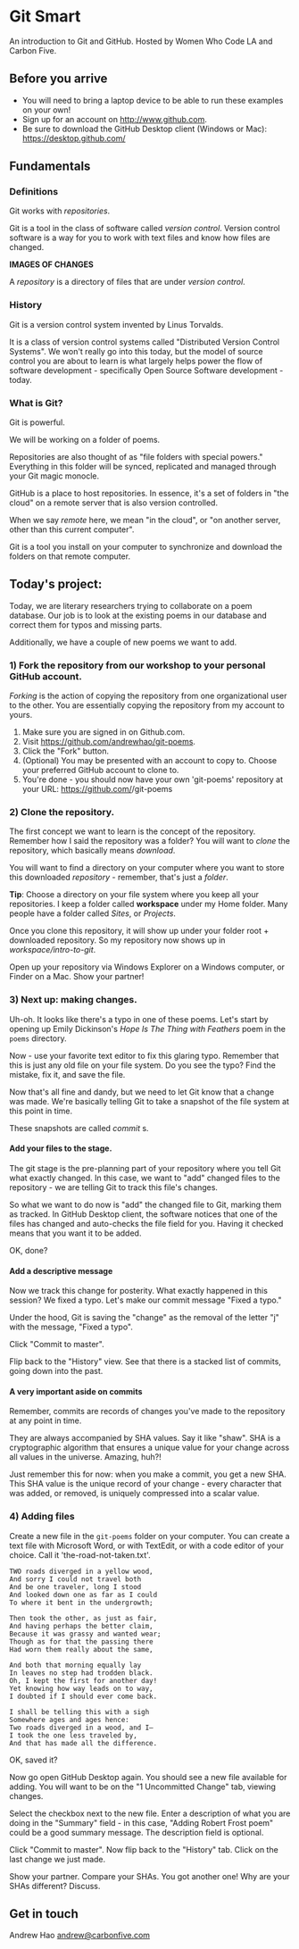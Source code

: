 # Git Smart

An introduction to Git and GitHub. Hosted by Women Who Code LA and
Carbon Five.

## Before you arrive

* You will need to bring a laptop device to be able to run these
  examples on your own!
* Sign up for an account on http://www.github.com.
* Be sure to download the GitHub Desktop client (Windows or Mac): https://desktop.github.com/

## Fundamentals

### Definitions

Git works with *repositories*.

Git is a tool in the class of software called *version control*. Version
control software is a way for you to work with text files and know how
files are changed.

**IMAGES OF CHANGES**

A *repository* is a directory of files that are under *version control*.

### History

Git is a version control system invented by Linus Torvalds.

It is a class of version control systems called "Distributed Version
Control Systems". We won't really go into this today, but the model of
source control you are about to learn is what largely helps power the
flow of software development - specifically Open Source Software
development - today.

### What is Git?

Git is powerful.

We will be working on a folder of poems.

Repositories are also thought of as "file folders with special
powers." Everything in this folder will be synced, replicated and
managed through your Git magic monocle.

GitHub is a place to host repositories. In essence, it's a set of
folders in "the cloud" on a remote server that is also version
controlled.

When we say *remote* here, we mean "in the cloud", or "on another
server, other than this current computer".

Git is a tool you install on your computer to synchronize and download
the folders on that remote computer.

## Today's project:

Today, we are literary researchers trying to collaborate on a poem
database. Our job is to look at the existing poems in our database and
correct them for typos and missing parts.

Additionally, we have a couple of new poems we want to add.

### 1) Fork the repository from our workshop to your personal GitHub account.

*Forking* is the action of copying the repository from one organizational user to
the other. You are essentially copying the repository from my account to
yours.

1. Make sure you are signed in on Github.com.
2. Visit https://github.com/andrewhao/git-poems.
3. Click the "Fork" button.
4. (Optional) You may be presented with an account to copy to. Choose
   your preferred GitHub account to clone to.
5. You're done - you should now have your own 'git-poems' repository at
   your URL: https://github.com/<your-github-username>/git-poems

### 2) Clone the repository.

The first concept we want to learn is the concept of the repository.
Remember how I said the repository was a folder? You will want to
*clone* the repository, which basically means *download*.

You will want to find a directory on your computer where you want to
store this downloaded *repository* - remember, that's just a *folder*.

**Tip**: Choose a directory on your file system where you keep all your
repositories. I keep a folder called **workspace** under my Home folder.
Many people have a folder called *Sites*, or *Projects*.

Once you clone this repository, it will show up under your folder root +
downloaded repository. So my repository now shows up in
*workspace/intro-to-git*.

Open up your repository via Windows Explorer on a Windows computer, or
Finder on a Mac. Show your partner!

### 3) Next up: making changes.

Uh-oh. It looks like there's a typo in one of these poems. Let's start
by opening up Emily Dickinson's *Hope Is The Thing with Feathers* poem in
the `poems` directory.

Now - use your favorite text editor to fix this glaring typo. Remember
that this is just any old file on your file system. Do you see the typo?
Find the mistake, fix it, and save the file.

Now that's all fine and dandy, but we need to let Git know that a change
was made. We're basically telling Git to take a snapshot of the file
system at this point in time.

These snapshots are called *commit* s.

#### Add your files to the stage.

The git stage is the pre-planning part of your repository where you tell
Git what exactly changed. In this case, we want to "add" changed files
to the repository - we are telling Git to track this file's changes.

So what we want to do now is "add" the changed file to Git, marking them
as tracked. In GitHub Desktop client, the software notices that one of
the files has changed and auto-checks the file field for you. Having it
checked means that you want it to be added.

OK, done?

#### Add a descriptive message

Now we track this change for posterity. What exactly happened in this
session? We fixed a typo. Let's make our commit message "Fixed a typo."

Under the hood, Git is saving the "change" as the removal of the letter
"j" with the message, "Fixed a typo".

Click "Commit to master".

Flip back to the "History" view. See that there is a stacked list of
commits, going down into the past.

#### A very important aside on commits

Remember, commits are records of changes you've made to the repository
at any point in time.

They are always accompanied by SHA values. Say it like "shaw". SHA is a
cryptographic algorithm that ensures a unique value for your change
across all values in the universe. Amazing, huh?!

Just remember this for now: when you make a commit, you get a new SHA.
This SHA value is the unique record of your change - every character that was added, or removed, is uniquely compressed into a scalar value.

### 4) Adding files

Create a new file in the `git-poems` folder on your computer. You
can create a text file with Microsoft Word, or with TextEdit, or with a
code editor of your choice. Call it 'the-road-not-taken.txt'.

```
TWO roads diverged in a yellow wood,
And sorry I could not travel both
And be one traveler, long I stood
And looked down one as far as I could
To where it bent in the undergrowth;

Then took the other, as just as fair,
And having perhaps the better claim,
Because it was grassy and wanted wear;
Though as for that the passing there
Had worn them really about the same,

And both that morning equally lay
In leaves no step had trodden black.
Oh, I kept the first for another day!
Yet knowing how way leads on to way,
I doubted if I should ever come back.

I shall be telling this with a sigh
Somewhere ages and ages hence:
Two roads diverged in a wood, and I—
I took the one less traveled by,
And that has made all the difference.
```

OK, saved it?

Now go open GitHub Desktop again. You should see a new file available
for adding. You will want to be on the "1 Uncommitted Change" tab,
viewing changes.

Select the checkbox next to the new file. Enter a description of what
you are doing in the "Summary" field - in this case, "Adding Robert
Frost poem" could be a good summary message. The description field is
optional.

Click "Commit to master". Now flip back to the "History" tab. Click on
the last change we just made.

Show your partner. Compare your SHAs. You got another one! Why are your SHAs different?
Discuss.


## Get in touch

Andrew Hao
andrew@carbonfive.com
